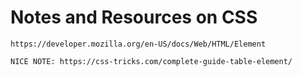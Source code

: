 # Notes and Resources on CSS
``` https://developer.mozilla.org/en-US/docs/Web/HTML/Element ```


```NICE NOTE: https://css-tricks.com/complete-guide-table-element/ ```
